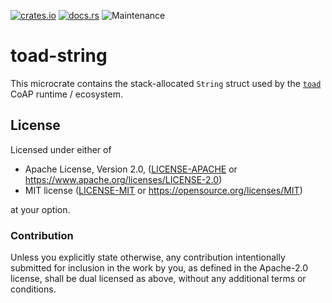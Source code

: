 [![crates.io](https://img.shields.io/crates/v/toad-string.svg)](https://crates.io/crates/toad-string)
[![docs.rs](https://docs.rs/toad-string/badge.svg)](https://docs.rs/toad-string/latest)
![Maintenance](https://img.shields.io/badge/maintenance-activly--developed-brightgreen.svg)

# toad-string

This microcrate contains the stack-allocated `String` struct used by the
[`toad`](https://github.com/toad-lib/toad) CoAP runtime / ecosystem.

## License

Licensed under either of

* Apache License, Version 2.0, ([LICENSE-APACHE](LICENSE-APACHE) or https://www.apache.org/licenses/LICENSE-2.0)
* MIT license ([LICENSE-MIT](LICENSE-MIT) or https://opensource.org/licenses/MIT)

at your option.

### Contribution

Unless you explicitly state otherwise, any contribution intentionally
submitted for inclusion in the work by you, as defined in the Apache-2.0
license, shall be dual licensed as above, without any additional terms or
conditions.
